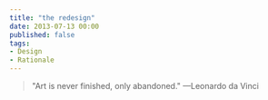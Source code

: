 ```yaml
---
title: "the redesign"
date: 2013-07-13 00:00
published: false
tags:
- Design
- Rationale
---
```


> "Art is never finished, only abandoned." —Leonardo da Vinci



